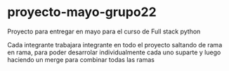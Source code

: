 # proyecto-mayo-grupo22
Proyecto para entregar en mayo para el curso de Full stack python

Cada integrante trabajara integrante en todo el proyecto saltando de rama en rama, para poder desarrolar individualmente cada uno suparte y luego
haciendo un merge para combinar todas las ramas
